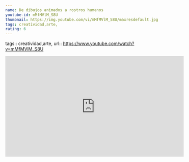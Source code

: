 ```yaml
---
name: De dibujos animados a rostros humanos
youtube-id: mMfMVlM_S8U
thumbnail: https://img.youtube.com/vi/mMfMVlM_S8U/maxresdefault.jpg
tags: creatividad,arte,
rating: 6
---
```

tags:: creatividad,arte,
url:: https://www.youtube.com/watch?v=mMfMVlM_S8U

<iframe width='560' height='315' src='https://www.youtube.com/embed/mMfMVlM_S8U' title='YouTube video player' frameborder='0' allow='accelerometer; autoplay; clipboard-write; encrypted-media; gyroscope; picture-in-picture; web-share' allowfullscreen></iframe>


